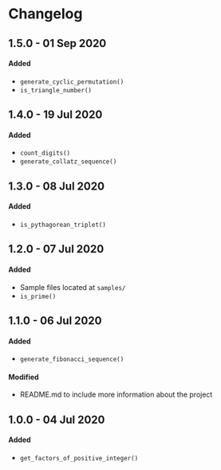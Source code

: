 # Changelog

## 1.5.0 - 01 Sep 2020
#### Added
* `generate_cyclic_permutation()`
* `is_triangle_number()`

## 1.4.0 - 19 Jul 2020
#### Added
* `count_digits()`
* `generate_collatz_sequence()`

## 1.3.0 - 08 Jul 2020
#### Added 
* `is_pythagorean_triplet()`

## 1.2.0 - 07 Jul 2020
#### Added
* Sample files located at `samples/`
* `is_prime()`

## 1.1.0 - 06 Jul 2020
#### Added
* `generate_fibonacci_sequence()`
#### Modified
* README.md to include more information about the project

## 1.0.0 - 04 Jul 2020
#### Added
* `get_factors_of_positive_integer()`
